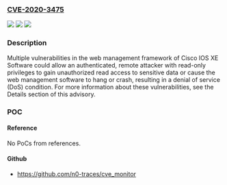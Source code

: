 ### [CVE-2020-3475](https://cve.mitre.org/cgi-bin/cvename.cgi?name=CVE-2020-3475)
![](https://img.shields.io/static/v1?label=Product&message=Cisco%20IOS%20XE%20Software%2016.1.1&color=blue)
![](https://img.shields.io/static/v1?label=Version&message=n%2Fa&color=blue)
![](https://img.shields.io/static/v1?label=Vulnerability&message=CWE-20&color=brighgreen)

### Description

Multiple vulnerabilities in the web management framework of Cisco IOS XE Software could allow an authenticated, remote attacker with read-only privileges to gain unauthorized read access to sensitive data or cause the web management software to hang or crash, resulting in a denial of service (DoS) condition. For more information about these vulnerabilities, see the Details section of this advisory.

### POC

#### Reference
No PoCs from references.

#### Github
- https://github.com/n0-traces/cve_monitor

